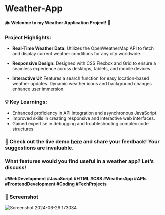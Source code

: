 # Weather-App

🌦️ **Welcome to my Weather Application Project!** 🚀

### Project Highlights:
- **Real-Time Weather Data:** Utilizes the OpenWeatherMap API to fetch and display current weather conditions for any city worldwide.
  
- **Responsive Design:** Designed with CSS Flexbox and Grid to ensure a seamless experience across desktops, tablets, and mobile devices.

- **Interactive UI:** Features a search function for easy location-based weather updates. Dynamic weather icons and background changes enhance user immersion.

### 💡 Key Learnings:
- Enhanced proficiency in API integration and asynchronous JavaScript.
- Improved skills in creating responsive and interactive web interfaces.
- Gained expertise in debugging and troubleshooting complex code structures.

### 📢 Check out the live demo [here]( https://arnavankush30.github.io/Weather-App/) and share your feedback! Your suggestions are invaluable.

### What features would you find useful in a weather app? Let’s discuss!

**#WebDevelopment #JavaScript #HTML #CSS #WeatherApp #APIs #FrontendDevelopment #Coding #TechProjects**

### 📸 Screenshot
![Screenshot 2024-06-29 173034](https://github.com/arnavankush30/Weather-App/assets/132573434/2a9455a4-cbfa-4c83-a6d5-77fc5e34aee4)

